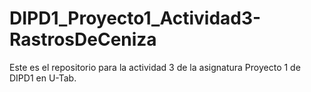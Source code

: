 # DIPD1_Proyecto1_Actividad3-RastrosDeCeniza
Este es el repositorio para la actividad 3 de la asignatura Proyecto 1 de DIPD1 en U-Tab.
